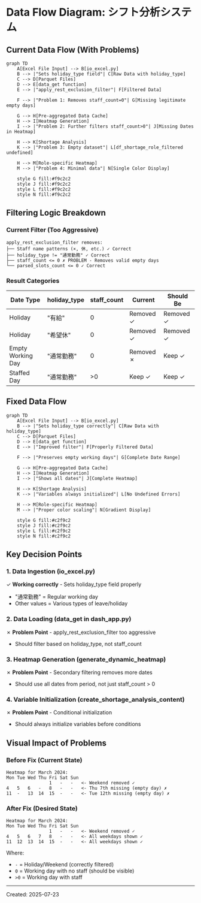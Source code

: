 # Data Flow Diagram: シフト分析システム

## Current Data Flow (With Problems)

```mermaid
graph TD
    A[Excel File Input] --> B[io_excel.py]
    B --> |"Sets holiday_type field"| C[Raw Data with holiday_type]
    C --> D[Parquet Files]
    D --> E[data_get function]
    E --> |"apply_rest_exclusion_filter"| F[Filtered Data]
    
    F --> |"Problem 1: Removes staff_count=0"| G[Missing legitimate empty days]
    
    G --> H[Pre-aggregated Data Cache]
    H --> I[Heatmap Generation]
    I --> |"Problem 2: Further filters staff_count>0"| J[Missing Dates in Heatmap]
    
    H --> K[Shortage Analysis]
    K --> |"Problem 3: Empty dataset"| L[df_shortage_role_filtered undefined]
    
    H --> M[Role-specific Heatmap]
    M --> |"Problem 4: Minimal data"| N[Single Color Display]
    
    style G fill:#f9c2c2
    style J fill:#f9c2c2
    style L fill:#f9c2c2
    style N fill:#f9c2c2
```

## Filtering Logic Breakdown

### Current Filter (Too Aggressive)
```
apply_rest_exclusion_filter removes:
├── Staff name patterns (×, 休, etc.) ✓ Correct
├── holiday_type != "通常勤務" ✓ Correct
├── staff_count <= 0 ✗ PROBLEM - Removes valid empty days
└── parsed_slots_count <= 0 ✓ Correct
```

### Result Categories

| Date Type | holiday_type | staff_count | Current | Should Be |
|-----------|--------------|-------------|---------|-----------|
| Holiday | "有給" | 0 | Removed ✓ | Removed ✓ |
| Holiday | "希望休" | 0 | Removed ✓ | Removed ✓ |
| Empty Working Day | "通常勤務" | 0 | Removed ✗ | Keep ✓ |
| Staffed Day | "通常勤務" | >0 | Keep ✓ | Keep ✓ |

## Fixed Data Flow

```mermaid
graph TD
    A[Excel File Input] --> B[io_excel.py]
    B --> |"Sets holiday_type correctly"| C[Raw Data with holiday_type]
    C --> D[Parquet Files]
    D --> E[data_get function]
    E --> |"Improved filter"| F[Properly Filtered Data]
    
    F --> |"Preserves empty working days"| G[Complete Date Range]
    
    G --> H[Pre-aggregated Data Cache]
    H --> I[Heatmap Generation]
    I --> |"Shows all dates"| J[Complete Heatmap]
    
    H --> K[Shortage Analysis]
    K --> |"Variables always initialized"| L[No Undefined Errors]
    
    H --> M[Role-specific Heatmap]
    M --> |"Proper color scaling"| N[Gradient Display]
    
    style G fill:#c2f9c2
    style J fill:#c2f9c2
    style L fill:#c2f9c2
    style N fill:#c2f9c2
```

## Key Decision Points

### 1. Data Ingestion (io_excel.py)
✓ **Working correctly** - Sets holiday_type field properly
- "通常勤務" = Regular working day
- Other values = Various types of leave/holiday

### 2. Data Loading (data_get in dash_app.py)
✗ **Problem Point** - apply_rest_exclusion_filter too aggressive
- Should filter based on holiday_type, not staff_count

### 3. Heatmap Generation (generate_dynamic_heatmap)
✗ **Problem Point** - Secondary filtering removes more dates
- Should use all dates from period, not just staff_count > 0

### 4. Variable Initialization (create_shortage_analysis_content)
✗ **Problem Point** - Conditional initialization
- Should always initialize variables before conditions

## Visual Impact of Problems

### Before Fix (Current State)
```
Heatmap for March 2024:
Mon Tue Wed Thu Fri Sat Sun
                1   -   -   <- Weekend removed ✓
4   5   6   -   8   -   -   <- Thu 7th missing (empty day) ✗
11  -   13  14  15  -   -   <- Tue 12th missing (empty day) ✗
```

### After Fix (Desired State)
```
Heatmap for March 2024:
Mon Tue Wed Thu Fri Sat Sun
                1   -   -   <- Weekend removed ✓
4   5   6   7   8   -   -   <- All weekdays shown ✓
11  12  13  14  15  -   -   <- All weekdays shown ✓
```

Where:
- `-` = Holiday/Weekend (correctly filtered)
- `0` = Working day with no staff (should be visible)
- `>0` = Working day with staff

---
Created: 2025-07-23